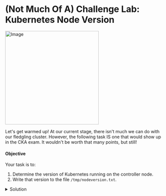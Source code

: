 # (Not Much Of A) Challenge Lab: Kubernetes Node Version

<img src="https://github.com/user-attachments/assets/c08bd167-1e1e-449e-aba1-e11fcdec5df2" alt="Image" width="300px" />

Let's get warmed up! At our current stage, there isn't much we can do with our fledgling cluster. However, the following task IS one that would show up in the CKA exam. It wouldn't be worth that many points, but still!

#### Objective
Your task is to:
1. Determine the version of Kubernetes running on the controller node.
2. Write that version to the file `/tmp/nodeversion.txt`.

<details>
  <summary>Solution</summary>

  You can accomplish this by using two commands:

  - **`kubectl get nodes`**: This command shows the list of nodes along with some basic information like their status, role, and the Kubernetes version they are running.
  - **`kubectl version`**: This command provides details about the Kubernetes version installed on both the client and server.

  And then `echo "1.29.4" > /tmp/nodeversion.txt` and you're done!
  
</details>
